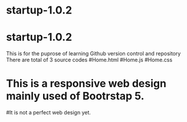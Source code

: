 # startup-1.0.2
# startup-1.0.2
This is for the puprose of learning Github version control and repository
There are total of 3 source codes 
#Home.html
#Home.js
#Home.css
# This is a responsive web design mainly used of Bootrstap 5.
#It is not a perfect web design yet.


